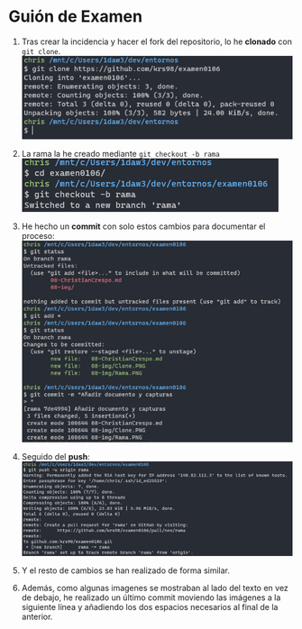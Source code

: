 # Guión de Examen

1. Tras crear la incidencia y hacer el fork del repositorio, lo he **clonado** con `git clone`.  
![](08-img/Clone.PNG)

1. La rama la he creado mediante `git checkout -b rama`  
![](08-img/Rama.PNG)

1. He hecho un **commit** con solo estos cambios para documentar el proceso:  
![](08-img/Confirmacion.PNG)

1. Seguido del **push**:  
![](08-img/Push.PNG)

1. Y el resto de cambios se han realizado de forma similar.

1. Además, como algunas imagenes se mostraban al lado del texto en vez de debajo, he realizado un último commit moviendo las imágenes a la siguiente línea y añadiendo los dos espacios necesarios al final de la anterior.